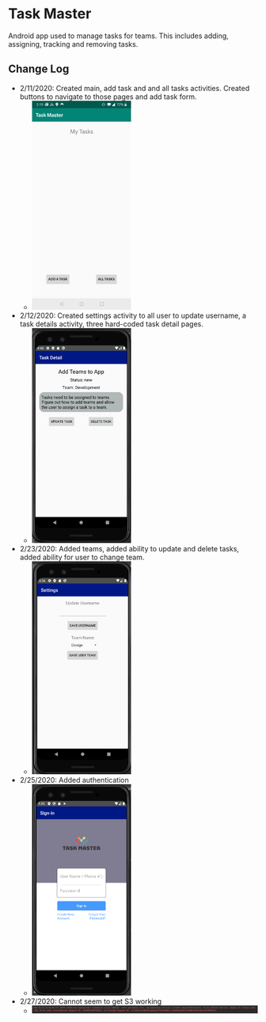 # Task Master
Android app used to manage tasks for teams. This includes adding, assigning, tracking and removing tasks.

## Change Log
* 2/11/2020: Created main, add task and and all tasks activities. Created buttons to navigate to those pages and add task form.
  * ![main activity](./screenshots/main_activity_02232020.jpg)
* 2/12/2020: Created settings activity to all user to update username, a task details activity, three hard-coded task detail pages.
  * ![](./screenshots/task_detail_02232020.png)
* 2/23/2020: Added teams, added ability to update and delete tasks, added ability for user to change team.
  * ![](./screenshots/user_team_02232020.png)
* 2/25/2020: Added authentication
  * ![](./screenshots/login_02262020.png)
* 2/27/2020: Cannot seem to get S3 working
  * ![](./screenshots/403_access_denied.png)